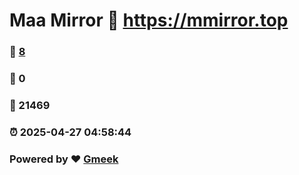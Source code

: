 # Maa Mirror :link: https://mmirror.top 
### :page_facing_up: [8](https://mmirror.top/tag.html) 
### :speech_balloon: 0 
### :hibiscus: 21469 
### :alarm_clock: 2025-04-27 04:58:44 
### Powered by :heart: [Gmeek](https://github.com/Meekdai/Gmeek)
